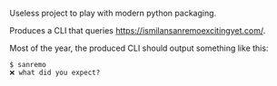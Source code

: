 Useless project to play with modern python packaging.

Produces a CLI that queries <https://ismilansanremoexcitingyet.com/>.

Most of the year, the produced CLI should output something like this:

```
$ sanremo
❌ what did you expect?
```
